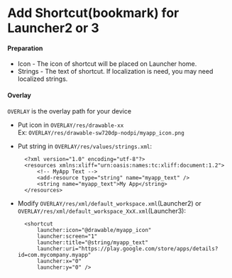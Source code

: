 
# Add Shortcut(bookmark) for Launcher2 or 3

#### Preparation
* Icon - The icon of shortcut will be placed on Launcher home.
* Strings - The text of shortcut. If localization is need, you may need localized strings.

#### Overlay

`OVERLAY` is the overlay path for your device

* Put icon in `OVERLAY/res/drawable-xx`  
Ex: `OVERLAY/res/drawable-sw720dp-nodpi/myapp_icon.png`

* Put string in `OVERLAY/res/values/strings.xml`:

        <?xml version="1.0" encoding="utf-8"?>
        <resources xmlns:xliff="urn:oasis:names:tc:xliff:document:1.2">
            <!-- MyApp Text -->
            <add-resource type="string" name="myapp_text" />
            <string name="myapp_text">My App</string>
        </resources>

* Modify `OVERLAY/res/xml/default_workspace.xml`(Launcher2) or `OVERLAY/res/xml/default_workspace_XxX.xml`(Launcher3):

        <shortcut
            launcher:icon="@drawable/myapp_icon"
            launcher:screen="1"
            launcher:title="@string/myapp_text"
            launcher:uri="https://play.google.com/store/apps/details?id=com.mycompany.myapp"
            launcher:x="0"
            launcher:y="0" />

